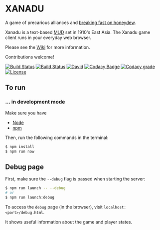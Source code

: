 # XANADU

A game of precarious alliances and [breaking fast on
honeydew](https://en.wikipedia.org/wiki/Xanadu_(Rush_song)).

Xanadu is a text-based [MUD](https://en.wikipedia.org/wiki/MUD) set in 1910's East Asia.
The Xanadu game client runs in your everyday web browser.

Please see the [Wiki](https://github.com/LOZORD/xanadu/wiki) for more information.

Contributions welcome!

[![Build Status](https://travis-ci.org/LOZORD/xanadu.svg?branch=master)](https://travis-ci.org/LOZORD/xanadu)
[![Build Status](https://ci.appveyor.com/api/projects/status/gpu3aq531v4gdirq?svg=true)](https://ci.appveyor.com/project/LOZORD/xanadu)
[![David](https://img.shields.io/david/LOZORD/xanadu.svg)](https://david-dm.org/LOZORD/xanadu)
[![Codacy Badge](https://api.codacy.com/project/badge/Grade/53578fdb9c8049c4959db3053822d127)](https://www.codacy.com/app/ljrudberg/xanadu?utm_source=github.com&amp;utm_medium=referral&amp;utm_content=LOZORD/xanadu&amp;utm_campaign=Badge_Grade)
[![Codacy grade](https://img.shields.io/codacy/LOZORD/xanadu.svg)](https://www.codacy.com/app/LOZORD/xanadu)
[![License](https://img.shields.io/badge/License-MIT-blue.svg)](https://github.com/LOZORD/xanadu/blob/master/LICENSE.md)

## To run

### ... in development mode
Make sure you have
- [Node](https://nodejs.org)
- [npm](https://npmjs.com)

Then, run the following commands in the terminal:

```bash
$ npm install
$ npm run now
```

## Debug page

First, make sure the `--debug` flag is passed when starting the server:

```bash
$ npm run launch -- --debug
# or
$ npm run launch:debug
```

To access the `debug` page (in the browser), visit
`localhost:<port>/debug.html`.

It shows useful information about the game and player states.
